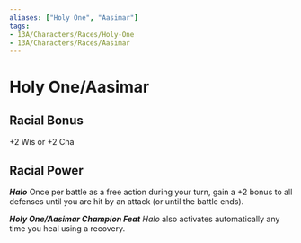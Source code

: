 ```yaml
---
aliases: ["Holy One", "Aasimar"]
tags:
- 13A/Characters/Races/Holy-One
- 13A/Characters/Races/Aasimar
---
```

# Holy One/Aasimar

## Racial Bonus

+2 Wis or +2 Cha

## Racial Power

*__Halo__*
Once per battle as a free action during your turn, gain a +2 bonus to all defenses until you are hit by an attack (or until the battle ends).

*__Holy One/Aasimar Champion Feat__*
*Halo* also activates automatically any time you heal using a recovery.
